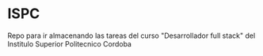 # ISPC
Repo para ir almacenando las tareas del curso "Desarrollador full stack" del Institulo Superior Politecnico Cordoba
